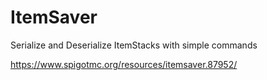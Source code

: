 # ItemSaver
Serialize and Deserialize ItemStacks with simple commands

https://www.spigotmc.org/resources/itemsaver.87952/
